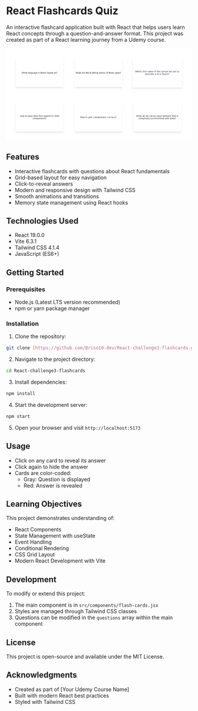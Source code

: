 # React Flashcards Quiz

An interactive flashcard application built with React that helps users learn React concepts through a question-and-answer format. This project was created as part of a React learning journey from a Udemy course.

 ![React Flashcards Preview](./assets/preview.png)

## Features

- Interactive flashcards with questions about React fundamentals
- Grid-based layout for easy navigation
- Click-to-reveal answers
- Modern and responsive design with Tailwind CSS
- Smooth animations and transitions
- Memory state management using React hooks

## Technologies Used

- React 19.0.0
- Vite 6.3.1
- Tailwind CSS 4.1.4
- JavaScript (ES6+)

## Getting Started

### Prerequisites

- Node.js (Latest LTS version recommended)
- npm or yarn package manager

### Installation

1. Clone the repository:
```bash
git clone [https://github.com/Briso10-dev/React-challenge3-flashcards.git]
```

2. Navigate to the project directory:
```bash
cd React-challenge3-flashcards
```

3. Install dependencies:
```bash
npm install
```

4. Start the development server:
```bash
npm start
```

5. Open your browser and visit `http://localhost:5173`

## Usage

- Click on any card to reveal its answer
- Click again to hide the answer
- Cards are color-coded:
  - Gray: Question is displayed
  - Red: Answer is revealed

## Learning Objectives

This project demonstrates understanding of:
- React Components
- State Management with useState
- Event Handling
- Conditional Rendering
- CSS Grid Layout
- Modern React Development with Vite

## Development

To modify or extend this project:

1. The main component is in `src/components/flash-cards.jsx`
2. Styles are managed through Tailwind CSS classes
3. Questions can be modified in the `questions` array within the main component

## License

This project is open-source and available under the MIT License.

## Acknowledgments

- Created as part of [Your Udemy Course Name]
- Built with modern React best practices
- Styled with Tailwind CSS
